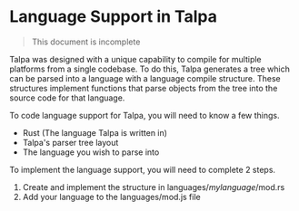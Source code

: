 # Language Support in Talpa

> This document is incomplete

Talpa was designed with a unique capability to compile for multiple platforms from a single codebase.
To do this, Talpa generates a tree which can be parsed into a language with a language compile structure.
These structures implement functions that parse objects from the tree into the source code for that language.

To code language support for Talpa, you will need to know a few things.

- Rust (The language Talpa is written in)
- Talpa's parser tree layout
- The language you wish to parse into

To implement the language support, you will need to complete 2 steps.

1. Create and implement the structure in languages/*mylanguage*/mod.rs
2. Add your language to the languages/mod.js file
